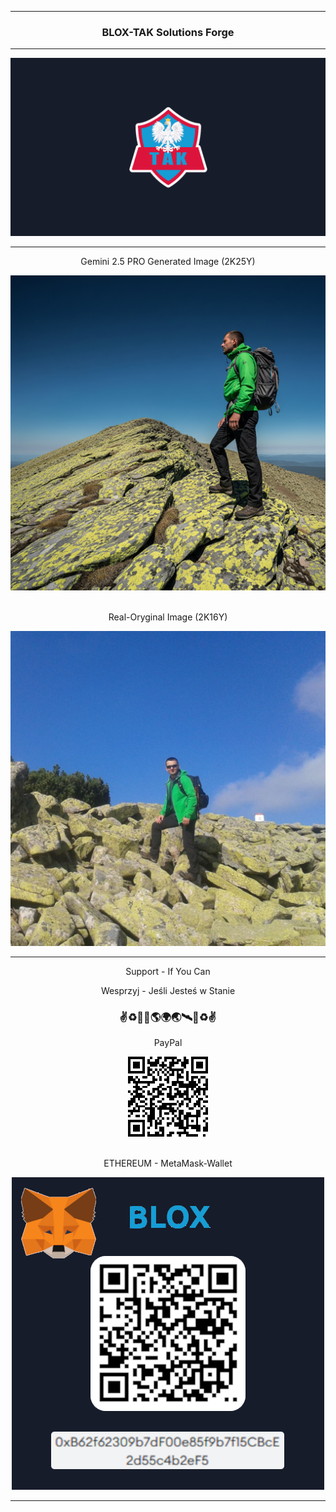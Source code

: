 <hr>

<div align="center"> 
  
  ###  BLOX-TAK Solutions Forge

</div>

<hr>

<div align="center">  

  <img src="BLOX-TAK_SF_WP.png" width="" height=""/>

</div>

<hr>

<div align="center">

  Gemini 2.5 PRO Generated Image (2K25Y)
  
  <img src="Gemini_Generated_Image_qybg50qybg50qybg.jpeg" width="" height=""/>

  <br>
  <br>

  Real-Oryginal Image (2K16Y)

  <img src="Real-Oryginal.jpg" width="" height=""/>

</div>

<hr>

<div align="center"> 

  Support - If You Can
  
  Wesprzyj - Jeśli Jesteś w Stanie

  ### ✌♻️🌌🚀🌎🌍🌏🛰🌌♻️✌

  PayPal

  <img src="QRPAYPAL.png" width="" height=""/>

  <br>
  <br>

  ETHEREUM - MetaMask-Wallet

  <img src="MetaMask-Wallet-500x500.png" width="" height=""/>
  
</div>

<hr>
